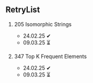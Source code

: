 ## RetryList

1. 205 Isomorphic Strings
    - 24.02.25 ✔
    - 09.03.25 ⏳

2. 347 Top K Frequent Elements
    - 24.02.25 ✔
    - 09.03.25 ⏳